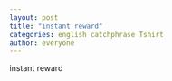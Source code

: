 ```yaml
---
layout: post
title: "instant reward"
categories: english catchphrase Tshirt
author: everyone
---
```

instant reward
